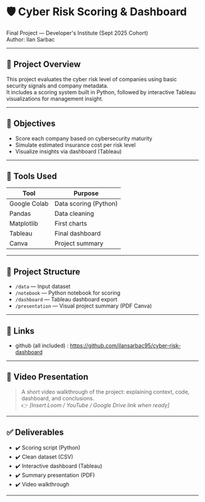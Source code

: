 # 🛡️ Cyber Risk Scoring & Dashboard

Final Project — Developer's Institute (Sept 2025 Cohort)  
Author: Ilan Sarbac

---

## 📌 Project Overview

This project evaluates the cyber risk level of companies using basic security signals and company metadata.  
It includes a scoring system built in Python, followed by interactive Tableau visualizations for management insight.

---

## 🎯 Objectives

- Score each company based on cybersecurity maturity
- Simulate estimated insurance cost per risk level
- Visualize insights via dashboard (Tableau)

---

## 🧰 Tools Used

| Tool        | Purpose                             |
|-------------|--------------------------------------|
| Google Colab| Data scoring (Python)                |
| Pandas      | Data cleaning                        |
| Matplotlib  | First charts                         |
| Tableau     | Final dashboard                      |
| Canva       | Project summary                      |

---

## 📁 Project Structure

- `/data` — Input dataset
- `/notebook` — Python notebook for scoring
- `/dashboard` — Tableau dashboard export
- `/presentation` — Visual project summary (PDF Canva)

---

## 🔗 Links

- github (all included) : https://github.com/ilansarbac95/cyber-risk-dashboard

---

## 🎥 Video Presentation

> A short video walkthrough of the project: explaining context, code, dashboard, and conclusions.  
👉 _[Insert Loom / YouTube / Google Drive link when ready]_

---

## ✅ Deliverables

- ✔️ Scoring script (Python)
- ✔️ Clean dataset (CSV)
- ✔️ Interactive dashboard (Tableau)
- ✔️ Summary presentation (PDF)
- ✔️ Video walkthrough

---
